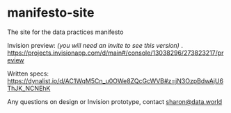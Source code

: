 # manifesto-site
The site for the data practices manifesto

Invision preview: _(you will need an invite to see this version)_ . 
https://projects.invisionapp.com/d/main#/console/13038296/273823217/preview

Written specs:  
https://dynalist.io/d/AC1WqM5Cn_u0OWe8ZQcGcWVB#z=jN3OzpBdwAjU6ThJK_NCNEhK

Any questions on design or Invision prototype, contact sharon@data.world
